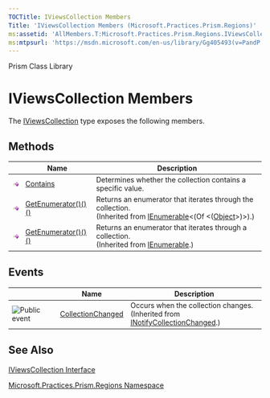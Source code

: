 ```yaml
---
TOCTitle: IViewsCollection Members
Title: 'IViewsCollection Members (Microsoft.Practices.Prism.Regions)'
ms:assetid: 'AllMembers.T:Microsoft.Practices.Prism.Regions.IViewsCollection'
ms:mtpsurl: 'https://msdn.microsoft.com/en-us/library/Gg405493(v=PandP.50)'
---
```


Prism Class Library

IViewsCollection Members
========================

The [IViewsCollection](https://msdn.microsoft.com/library/microsoft.practices.prism.regions.iviewscollection) type exposes the following members.

Methods
-------

<span id="methodTableToggle"></span>
<table>

<thead>
<tr class="header">
<th> </th>
<th>Name</th>
<th>Description</th>
</tr>
</thead>
<tbody>
<tr class="odd">
<td><img src="images/public-method.gif" title="Public method" /></td>
<td><a href="https://msdn.microsoft.com/library/microsoft.practices.prism.regions.iviewscollection.contains(system.object)">Contains</a></td>
<td><div class="summary">
Determines whether the collection contains a specific value.
</div></td>
</tr>
<tr class="even">
<td><img src="images/public-method.gif" title="Public method" /></td>
<td><a href="http://msdn.microsoft.com/en-us/library/s793z9y2">GetEnumerator()()()</a></td>
<td><div class="summary">
Returns an enumerator that iterates through the collection.
</div>
(Inherited from <a href="http://msdn.microsoft.com/en-us/library/9eekhta0">IEnumerable</a>&lt;(Of &lt;(<a href="http://msdn.microsoft.com/en-us/library/e5kfa45b">Object</a>&gt;)&gt;).)</td>
</tr>
<tr class="odd">
<td><img src="images/public-method.gif" title="Public method" /></td>
<td><a href="http://msdn.microsoft.com/en-us/library/5zae5365">GetEnumerator()()()</a></td>
<td><div class="summary">
Returns an enumerator that iterates through a collection.
</div>
(Inherited from <a href="http://msdn.microsoft.com/en-us/library/h1x9x1b1">IEnumerable</a>.)</td>
</tr>
</tbody>
</table>

Events
------

<span id="eventTableToggle"></span>
<table>

<thead>
<tr class="header">
<th> </th>
<th>Name</th>
<th>Description</th>
</tr>
</thead>
<tbody>
<tr class="odd">
<td><img src="https://msdn.microsoft.com/en-us/Gg405493.pubevent(en-us,PandP.50).gif" title="Public event" /></td>
<td><a href="http://msdn.microsoft.com/en-us/library/ms653382">CollectionChanged</a></td>
<td><div class="summary">
Occurs when the collection changes.
</div>
(Inherited from <a href="http://msdn.microsoft.com/en-us/library/ms668629">INotifyCollectionChanged</a>.)</td>
</tr>
</tbody>
</table>

See Also
--------


[IViewsCollection Interface](https://msdn.microsoft.com/library/microsoft.practices.prism.regions.iviewscollection)

[Microsoft.Practices.Prism.Regions Namespace](https://msdn.microsoft.com/library/microsoft.practices.prism.regions)
